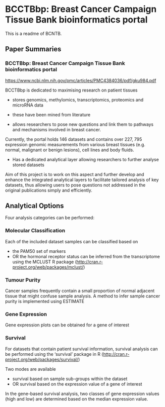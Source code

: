 # BCCTBbp: Breast Cancer Campaign Tissue Bank bioinformatics portal

This is a readme of BCNTB.

## Paper Summaries

### BCCTBbp: Breast Cancer Campaign Tissue Bank bioinformatics portal

https://www.ncbi.nlm.nih.gov/pmc/articles/PMC4384036/pdf/gku984.pdf

BCCTBbp  is  dedicated  to  maximising  research  on  patient  tissues

- stores  genomics,  methylomics,  transcriptomics,  proteomics  and  microRNA  data

- these have been mined from literature
- allows researchers to pose new questions and link them to  pathways  and mechanisms  involved  in  breast  cancer.

Currently, the  portal  holds  146  datasets and contains over  227, 795  expression genomic  measurements  from  various breast tissues (e.g. normal, malignant or benign lesions), cell lines and body fluids.

- Has a dedicated analytical layer allowing researchers to further analyse stored datasets

Aim of this project is to work on this aspect and further develop and enhance the integrated analytical layers to facilitate tailored analysis of key datasets, thus allowing users to pose questions not addressed in the original publications simply and efficiently.


## Analytical Options

Four analysis categories can be performed: 

### Molecular Classification
Each of the included dataset samples can be classified based on
- the PAM50 set of markers
- OR the hormonal receptor status can be inferred from the transcriptome using the MCLUST R package (http://cran.r-project.org/web/packages/mclust/)
### Tumour Purity
Cancer samples frequently contain a small proportion of normal adjacent tissue that might confuse sample analysis. A method to infer sample cancer purity is implemented using ESTIMATE
### Gene Expression
Gene expression plots can be obtained for a gene of interest
### Survival
For datasets that contain patient survival information, survival analysis can be performed using the ‘survival’ package in R (http://cran.r-project.org/web/packages/survival/)

Two modes are available
- survival based on sample sub-groups within the dataset
- OR survival based on the expression value of a gene of interest

In the gene-based survival analysis, two classes of gene expression values (high and low) are determined based on the median expression value.
